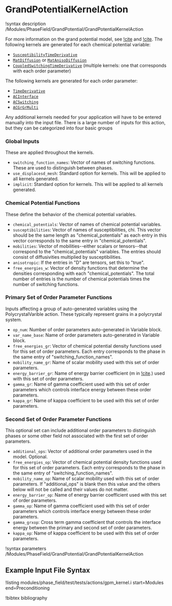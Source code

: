 # GrandPotentialKernelAction

!syntax description /Modules/PhaseField/GrandPotential/GrandPotentialKernelAction

For more information on the grand potential model, see [!cite](plapp_unified_2011) and
[!cite](moelans_quantitative_2008).
The following kernels are generated for each chemical potential variable:

- [`SusceptibilityTimeDerivative`](/SusceptibilityTimeDerivative.md)
- [`MatDiffusion`](/MatDiffusion.md) or [`MatAnisoDiffusion`](/MatAnisoDiffusion.md)
- [`CoupledSwitchingTimeDerivative`](/CoupledSwitchingTimeDerivative.md) (multiple kernels: one that corresponds with each order parameter)

The following kernels are generated for each order parameter:

- [`TimeDerivative`](/TimeDerivative.md)
- [`ACInterface`](/ACInterface.md)
- [`ACSwitching`](/ACSwitching.md)
- [`ACGrGrMulti`](/ACGrGrMulti.md)

Any additional kernels needed for your application will have to be entered manually into the input file.
There is a large number of inputs for this action, but they can be categorized into four
basic groups

### Global Inputs

These are applied throughout the kernels.

- `switching_function_names`: Vector of names of switching functions. These are used to distinguish between phases.
- `use_displacesd_mesh`: Standard option for kernels. This will be applied to all kernels generated.
- `implicit`: Standard option for kernels. This will be applied to all kernels generated.

### Chemical Potential Functions

These define the behavior of the chemical potential variables.

- `chemical_potentials`: Vector of names of chemical potential variables.
- `susceptibilities`: Vector of names of susceptibilities, chi. This vector should be the same length as "chemical_potentials" as each entry in this vector corresponds to the same entry in "chemical_potentials".
- `mobilities`: Vector of mobilities--either scalars or tensors--that correspond to the "chemical_potentials" variables. The entries should consist of diffusivities multiplied by susceptibilities.
- `anisotropic`: If the entries in "D" are tensors, set this to "true".
- `free_energies_w`: Vector of density functions that determine the densities corresponding with each "chemical_potentials". The total number of entries is the number of chemical potentials times the number of switching functions.

### Primary Set of Order Parameter Functions

Inputs affecting a group of auto-generated variables using the PolycrystalVarible
action. These typically represent grains in a polycrystal system.

- `op_num`: Number of order parameters auto-generated in Variable block.
- `var_name_base`: Name of order parameters auto-generated in Variable block.
- `free_energies_gr`: Vector of chemical potential density functions used for this set of order parameters. Each entry corresponds to the phase in the same entry of "switching_function_names".
- `mobility_name_gr`: Name of scalar mobility used with this set of order parameters.
- `energy_barrier_gr`: Name of energy barrier coefficient (m in [!cite](moelans_quantitative_2008).) used with this set of order parameters.
- `gamma_gr`: Name of gamma coefficient used with this set of order parameters which controls interface energy between these order parameters.
- `kappa_gr`: Name of kappa coefficient to be used with this set of order parameters.

### Second Set of Order Parameter Functions

This optional set can include additional order parameters to distinguish phases
or some other field not associated with the first set of order parameters.

- `additional_ops`: Vector of additional order parameters used in the model. Optional.
- `free_energies_op`: Vector of chemical potential density functions used for this set of order parameters. Each entry corresponds to the phase in the same entry of "switching_function_names".
- `mobility_name_op`: Name of scalar mobility used with this set of order parameters. If "additional_ops" is blank then this value and the others below will not be called and their values do not matter.
- `energy_barrier_op`: Name of energy barrier coefficient used with this set of order parameters.
- `gamma_op`: Name of gamma coefficient used with this set of order parameters which controls interface energy between these order parameters.
- `gamma_grxop`: Cross term gamma coefficient that controls the interface energy between the primary and second set of order parameters.
- `kappa_op`: Name of kappa coefficient to be used with this set of order parameters.

!syntax parameters /Modules/PhaseField/GrandPotential/GrandPotentialKernelAction

## Example Input File Syntax

!listing modules/phase_field/test/tests/actions/gpm_kernel.i
    start=Modules
    end=Preconditioning

!bibtex bibliography

